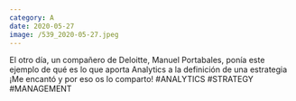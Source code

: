 ```yaml
--- 
category: A 
date: 2020-05-27 
image: /539_2020-05-27.jpeg 
--- 
```


El otro día, un compañero de Deloitte, Manuel Portabales, ponía este ejemplo de qué es lo que aporta Analytics a la definición de una estrategia ¡Me encantó y por eso os lo comparto! #ANALYTICS #STRATEGY #MANAGEMENT
